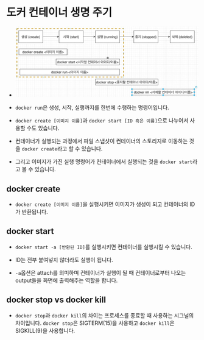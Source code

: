 # 도커 컨테이너 생명 주기

- ![image](../img/docker-life-cycle.JPG)

- `docker run`은 생성, 시작, 실행까지를 한번에 수행하는 명령어입니다.

- `docker create [이미지 이름]`과 `docker start [ID 혹은 이름]`으로 나누어서 사용할 수도 있습니다.

- 컨테이너가 실행되는 과정에서 파일 스냅샷이 컨테이너의 스토리지로 이동하는 것을 `docker create`라고 할 수 있습니다.

- 그리고 이미지가 가진 실행 명령어가 컨테이너에서 실행되는 것을 `docker start`라고 볼 수 있습니다.

## docker create

- `docker create [이미지 이름]`을 실행시키면 이미지가 생성이 되고 컨테이너의 ID가 반환됩니다.

## docker start

- `docker start -a [반환된 ID]`를 실행시키면 컨테이너를 실행시킬 수 있습니다.

- ID는 전부 붙여넣지 않더라도 실행이 됩니다.

- `-a`옵션은 attach를 의미하며 컨테이너가 실행이 될 때 컨테이너로부터 나오는 output들을 화면에 출력해주는 역할을 합니다.

## docker stop vs docker kill

- `docker stop`과 `docker kill`의 차이는 프로세스를 종료할 때 사용하는 시그널의 차이입니다. `docker stop`은 SIGTERM(15)을 사용하고 `docker kill`은 SIGKILL(9)을 사용합니다.

